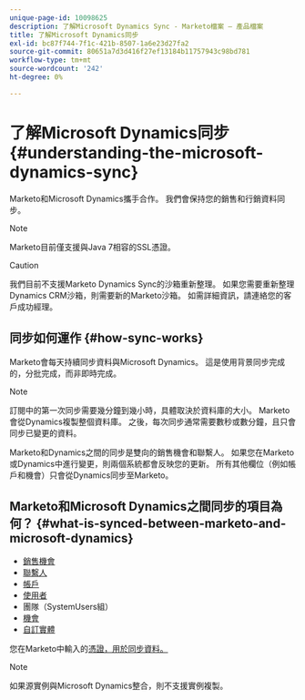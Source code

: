 ```yaml
---
unique-page-id: 10098625
description: 了解Microsoft Dynamics Sync - Marketo檔案 — 產品檔案
title: 了解Microsoft Dynamics同步
exl-id: bc87f744-7f1c-421b-8507-1a6e23d27fa2
source-git-commit: 80651a7d3d416f27ef13184b11757943c98bd781
workflow-type: tm+mt
source-wordcount: '242'
ht-degree: 0%

---
```


# 了解Microsoft Dynamics同步 {#understanding-the-microsoft-dynamics-sync}

Marketo和Microsoft Dynamics攜手合作。 我們會保持您的銷售和行銷資料同步。

>[!NOTE]
>
>Marketo目前僅支援與Java 7相容的SSL憑證。

>[!CAUTION]
>
>我們目前不支援Marketo Dynamics Sync的沙箱重新整理。 如果您需要重新整理Dynamics CRM沙箱，則需要新的Marketo沙箱。 如需詳細資訊，請連絡您的客戶成功經理。

## 同步如何運作 {#how-sync-works}

Marketo會每天持續同步資料與Microsoft Dynamics。 這是使用背景同步完成的，分批完成，而非即時完成。

>[!NOTE]
>
>訂閱中的第一次同步需要幾分鐘到幾小時，具體取決於資料庫的大小。 Marketo會從Dynamics複製整個資料庫。 之後，每次同步通常需要數秒或數分鐘，且只會同步已變更的資料。

Marketo和Dynamics之間的同步是雙向的銷售機會和聯繫人。 如果您在Marketo或Dynamics中進行變更，則兩個系統都會反映您的更新。 所有其他欄位（例如帳戶和機會）只會從Dynamics同步至Marketo。

## Marketo和Microsoft Dynamics之間同步的項目為何？ {#what-is-synced-between-marketo-and-microsoft-dynamics}

* [銷售機會](/help/marketo/product-docs/crm-sync/microsoft-dynamics-sync/microsoft-dynamics-sync-details/microsoft-dynamics-sync-lead-sync.md)
* [聯繫人](/help/marketo/product-docs/crm-sync/microsoft-dynamics-sync/microsoft-dynamics-sync-details/microsoft-dynamics-sync-contact-sync.md)
* [帳戶](/help/marketo/product-docs/crm-sync/microsoft-dynamics-sync/microsoft-dynamics-sync-details/microsoft-dynamics-sync-account-sync.md)
* [使用者](/help/marketo/product-docs/crm-sync/microsoft-dynamics-sync/microsoft-dynamics-sync-details/microsoft-dynamics-sync-user-sync.md)
* 團隊（SystemUsers組）
* [機會](/help/marketo/product-docs/crm-sync/microsoft-dynamics-sync/microsoft-dynamics-sync-details/microsoft-dynamics-sync-opportunity-sync.md)
* [自訂實體](/help/marketo/product-docs/crm-sync/microsoft-dynamics-sync/microsoft-dynamics-sync-details/microsoft-dynamics-sync-custom-entity-sync.md)

您在Marketo中輸入的[憑證，用於同步資料。](/help/marketo/product-docs/crm-sync/microsoft-dynamics-sync/sync-setup/microsoft-dynamics-365/step-2-of-3-set-up.md)

>[!NOTE]
>
>如果源實例與Microsoft Dynamics整合，則不支援實例複製。
